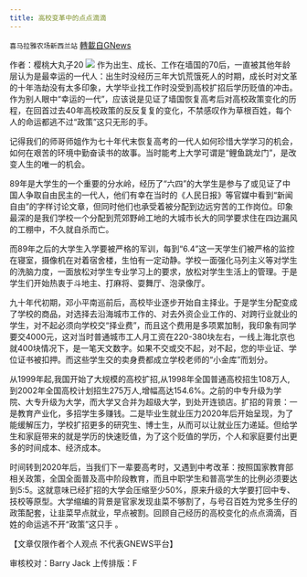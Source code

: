 ```yaml
---
title: 高校变革中的点点滴滴
---
```

`喜马拉雅农场新西兰站` [轉載自GNews](https://gnews.org/zh-hans/1580967/)

作者：樱桃大丸子20
![](https://assets.gnews.org/wp-content/uploads/2021/10/https___thumbor.ftacademy.cn_unsafe_picture_5_000087805_piclink.jpg)
作为出生、成长、工作在墙国的70后，一直被其他年龄层认为是最幸运的一代人：出生时没经历三年大饥荒饿死人的时期，成长时对文革的十年浩劫没有太多印象，大学毕业找工作时没受到高校扩招后学历贬值的冲击。作为别人眼中“幸运的一代”，应该说是见证了墙国恢复高考后对高校政策变化的历程，在回首过去40年高校政策的反反复复的变化，不禁感叹作为草根百姓，每个人的命运都逃不过“政策”这只无形的手。

记得我们的师哥师姐作为七十年代末恢复高考的一代人如何珍惜大学学习的机会，如何在艰苦的环境中勤奋读书的故事。当时能考上大学可谓是“鲤鱼跳龙门”，是改变人生的唯一的机会。

89年是大学生的一个重要的分水岭，经历了“六四”的大学生是参与了或见证了中国人争取自由民主的一代人，他们有幸在当时的《人民日报》等官媒中看到“新闻自由”的字样讨论文章，但同时他们也承受着被分配到边远穷苦的工作岗位。印象最深的是我们学校一个分配到荒郊野岭工地的大城市长大的同学要求住在四边漏风的工棚中，不久就自杀而亡。

而89年之后的大学生入学要被严格的军训，每到“6.4”这一天学生们被严格的监控在寝室，摄像机在对着宿舍楼，生怕有一定动静。学校一面强化马列主义等对学生的洗脑力度，一面放松对学生专业学习上的要求，放松对学生生活上的管理。于是学生们开始热衷于斗地主、打麻将、耍舞厅、泡录像厅。

九十年代初期，邓小平南巡前后，高校毕业逐步开始自主择业。于是学生分配变成了学校的商品，对选择去沿海城市工作的、对去外资企业工作的、对跨行业就业的学生，对不起必须向学校交“择业费”，而且这个费用是多项累加制，我印象有同学要交4000元，这对当时普通城市工人月工资在220-380块左右，一线上海北京也就400块情况下，是一笔天文数字。如果不交或交不起，对不起，您的毕业证、学位证书被扣押。而这些学生交的卖身费都成立学校老师的“小金库”而划分。

从1999年起,我国开始了大规模的高校扩招,从1998年全国普通高校招生108万人,到2002年全国高校计划招生275万人,增幅高达154.6%。之前的中专升级为学院、大专升级为大学，而大学又合并为超级大学，到处开连锁店。扩招的背景：一是教育产业化，多招学生多赚钱。二是毕业生就业压力2020年后开始呈现，为了能缓解压力，学校扩招更多的研究生、博士生，从而可以让就业压力递延。但给学生和家庭带来的就是学历的快速贬值，为了这个贬值的学历，个人和家庭要付出更多的时间成本、经济成本。

时间转到2020年后，当我们下一辈要高考时，又遇到中考改革：按照国家教育部相关政策，全国全面普及高中阶段教育，而且中职学生和普高学生的比例必须要达到5:5。这就意味已经扩招的大学会压缩至少50%，原来升级的大学要打回中专、技校等原型。大学缩编的背景是官家发现韭菜不够割了，与号召百姓为党多生仔的政策配套，让韭菜早点就业，早点被割。回顾自己经历的高校变化的点点滴滴，百姓的命运逃不开“政策”这只手 。

【文章仅限作者个人观点 不代表GNEWS平台】

审核校对：Barry Jack
上传排版：F
